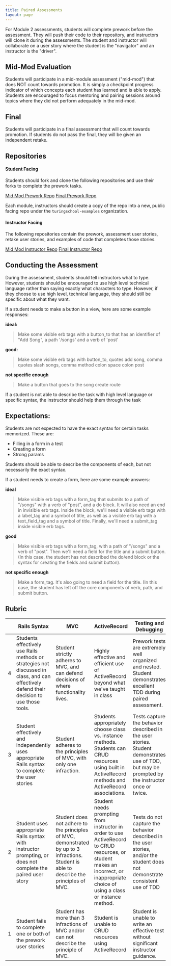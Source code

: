 ```yaml
---
title: Paired Assessments
layout: page
---
```


For Module 2 assessments, students will complete prework before the assessment. They will push their code to their repository, and instructors will clone it during the assessments. The student and instructor will collaborate on a user story where the student is the "navigator" and an instructor is the "driver".

## Mid-Mod Evaluation

Students will participate in a mid-module assessment ("mid-mod") that does NOT count towards promotion. It is simply a checkpoint progress indicator of which concepts each student has learned and is able to apply. Students are encouraged to focus mentoring and pairing sessions around topics where they did not perform adequately in the mid-mod.

## Final

Students will participate in a final assessment that will count towards promotion. If students do not pass the final, they will be given an independent retake.

## Repositories

#### Student Facing

Students should fork and clone the following repositories and use their forks to complete the prework tasks.

[Mid Mod Prework Repo](https://github.com/turingschool/B2_mid_mod)
[Final Prework Repo](https://github.com/turingschool/final_b2_prework)

Each module, instructors should create a copy of the repo into a new, public facing repo under the `turingschool-examples` organization.

#### Instructor Facing

The following repositories contain the prework, assessment user stories, retake user stories, and examples of code that completes those stories.

[Mid Mod Instructor Repo](https://github.com/turingschool/book_club_mid_mod)
[Final Instructor Repo](https://github.com/turingschool/final_b2)

## Conducting the Assessment

During the assessment, students should tell instructors what to type. However, students should be encouraged to use high level technical language rather than saying exactly what characters to type. However, if they choose to use high level, technical language, they should still be specific about what they want.

If a student needs to make a button in a view, here are some example responses:

**ideal:**

> Make some visible erb tags with a button_to that has an identifier of "Add Song", a path '/songs' and a verb of 'post'

**good:**

> Make some visible erb tags with button_to, quotes add song, comma quotes slash songs, comma method colon space colon post


**not specific enough**

> Make a button that goes to the song create route


If a student is not able to describe the task with high level language or specific syntax, the instructor should help them through the task


## Expectations:

Students are not expected to have the exact syntax for certain tasks memorized. These are:

* Filling in a form in a test
* Creating a form
* Strong params

Students should be able to describe the components of each, but not necessarily the exact syntax.

If a student needs to create a form, here are some example answers:

**ideal**


> Make visible erb tags with a form_tag that submits to a path of "/songs" with a verb of "post", and a do block. It will also need an end in invisible erb tags. Inside the block, we'll need a visible erb tags with a label_tag and a symbol of title, as well as a visible erb tag with a text_field_tag and a symbol of title. Finally, we'll need a submit_tag inside visible erb tags.


**good**

> Make visible erb tags with a form_tag, with a path of "/songs" and a verb of "post". Then we'll need a field for the title and a submit button. (In this case, the student has not described the do/end block or the syntax for creating the fields and submit button).


**not specific enough**

> Make a form_tag. It's also going to need a field for the title. (In this case, the student has left off the core components of verb, path, and submit button.


## Rubric

| | Rails Syntax | MVC | ActiveRecord | Testing and Debugging |
| -- | -- | -- | -- | -- |
| 4 | Students effectively use Rails methods or strategies not discussed in class, and can effectively defend their decision to use those tools. | Student strictly adheres to MVC, and can defend decisions of where functionality lives. | Highly effective and efficient use of ActiveRecord beyond what we've taught in class | Prework tests are extremely well organized and nested. Student demonstrates excellent TDD during paired assessment. |
| 3 | Student effectively and independently uses appropriate Rails syntax to complete the user stories | Student adheres to the principles of MVC, with only one infraction. | Students appropriately choose class vs. instance methods. Students can CRUD resources using built in ActiveRecord methods and ActiveRecord associations. | Tests capture the behavior described in the user stories. Student demonstrates use of TDD, but may be prompted by the instructor once or twice. |
| 2 | Student uses appropriate Rails syntax with instructor prompting, or does not complete the paired user story | Student does not adhere to the principles of MVC, demonstrated by up to 3 infractions. Student is able to describe the principles of MVC. | Student needs  prompting from instructor in order to use ActiveRecord to CRUD resources, or student makes an incorrect, or inappropriate choice of using a class or instance method. | Tests do not capture the behavior described in the user stories, and/or the student does not demonstrate consistent use of TDD |
| 1 | Student fails to complete one or both of the prework user stories | Student has more than 3 infractions of MVC and/or can not describe the principle of MVC. | Student is unable to CRUD resources using ActiveRecord | Student is unable to write an effective test without significant instructor guidance. |

